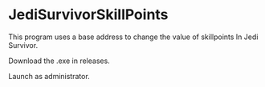 # JediSurvivorSkillPoints
This program uses a base address to change the value of skillpoints In Jedi Survivor.

Download the .exe in releases.

Launch as administrator.